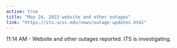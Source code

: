 ```yaml
---
active: true
title: "May 24, 2023 website and other outages"
link: "https://its.ucsc.edu/news/outage-updates.html"
---
```


11:14 AM - Website and other outages reported. ITS is investigating.

<!-- more -->
